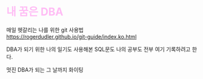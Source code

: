 # <span style="color:#FFBDF5"> 내 꿈은 DBA </span>

매일 헷갈리는 나를 위한 git 사용법 <br>
https://rogerdudler.github.io/git-guide/index.ko.html

DBA가 되기 위한 나의 일기도 사용해본 SQL문도 나의 공부도 전부 여기 기록하려고 한다.

멋진 DBA가 되는 그 날까지 화이팅

